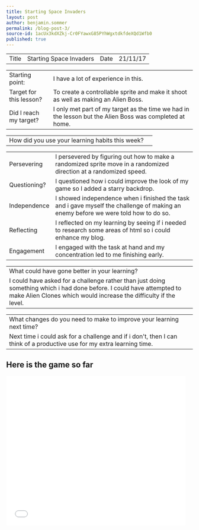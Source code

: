 ```yaml
---
title: Starting Space Invaders
layout: post
author: benjamin.sommer
permalink: /blog-post-3/
source-id: 1acUx3kdXZkj-Cr0FYawxG85PYhWgxtdkfdeXQd1Wfb0
published: true
---
```

<table>
  <tr>
    <td>Title</td>
    <td>Starting Space Invaders</td>
    <td>Date</td>
    <td>21/11/17</td>
  </tr>
</table>


<table>
  <tr>
    <td>Starting point:</td>
    <td>I have a lot of experience in this.</td>
  </tr>
  <tr>
    <td>Target for this lesson?</td>
    <td>To create a controllable sprite and make it shoot as well as making an Alien Boss.</td>
  </tr>
  <tr>
    <td>Did I reach my target? </td>
    <td>I only met part of my target as the time we had in the lesson but the Alien Boss was completed at home.</td>
  </tr>
</table>


<table>
  <tr>
    <td>How did you use your learning habits this week?</td>
    <td></td>
  </tr>
</table>


<table>
  <tr>
    <td>Persevering</td>
    <td>I persevered by figuring out how to make a randomized sprite move in a randomized direction at a randomized speed.</td>
  </tr>
  <tr>
    <td>Questioning?</td>
    <td>I questioned how i could improve the look of my game so I added a starry backdrop.</td>
  </tr>
  <tr>
    <td>Independence</td>
    <td>I showed independence when i finished the task and i gave myself the challenge of making an enemy before we were told how to do so.</td>
  </tr>
  <tr>
    <td>Reflecting</td>
    <td>I reflected on my learning by seeing if i needed to research some areas of html so i could enhance my blog.</td>
  </tr>
  <tr>
    <td>Engagement</td>
    <td>I engaged with the task at hand and my concentration led to me finishing early.</td>
  </tr>
</table>


<table>
  <tr>
    <td>What could have gone better in your learning?</td>
  </tr>
  <tr>
    <td>I could have asked for a challenge rather than just doing something which i had done before. I could have attempted to make Alien Clones which would increase the difficulty if the level.</td>
  </tr>
</table>


<table>
  <tr>
    <td>What changes do you need to make to improve your learning next time?</td>
  </tr>
  <tr>
    <td>Next time i could ask for a challenge and if i don't, then I can think of a productive use for my extra learning time.</td>
  </tr>
</table>

<h2> Here is the game so far </h2>
      <iframe allowtransparency="true" width="485" height="402" src="//scratch.mit.edu/projects/embed/187916846/?autostart=false" frameborder="0" allowfullscreen></iframe>
    
